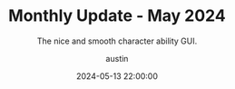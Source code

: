 ---
date: 2024-05-13 22:00:00
layout: post
title: Monthly Update - May 2024
subtitle: The nice and smooth character ability GUI.
description: The nice and smooth character ability GUI.
image: /Aurora/assets/img/aurora/202403/title.gif
optimized_image: /Aurora/assets/img/aurora/202403/title.gif
category: game
tags:
  - game
author: austin
---